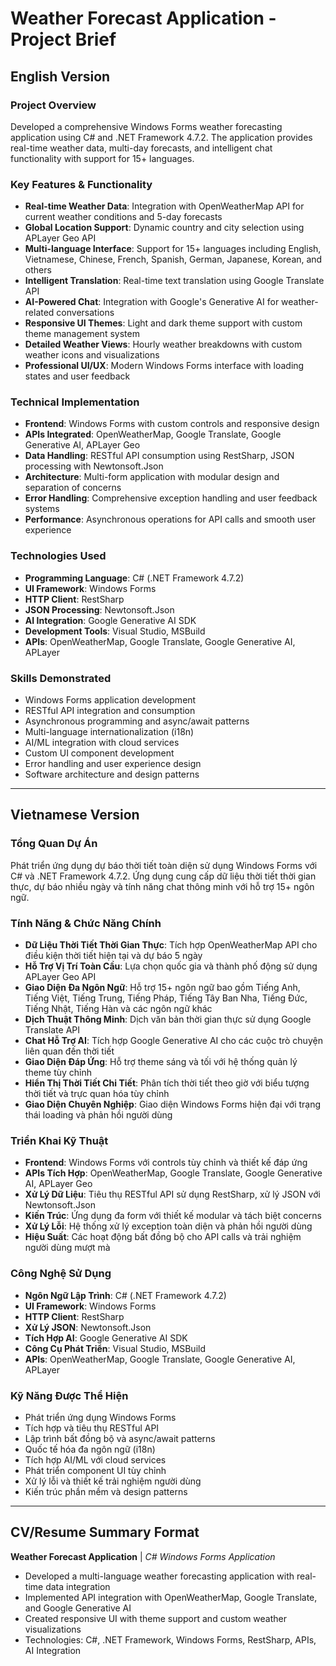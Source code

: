 # Weather Forecast Application - Project Brief

## English Version

### Project Overview
Developed a comprehensive Windows Forms weather forecasting application using C# and .NET Framework 4.7.2. The application provides real-time weather data, multi-day forecasts, and intelligent chat functionality with support for 15+ languages.

### Key Features & Functionality
- **Real-time Weather Data**: Integration with OpenWeatherMap API for current weather conditions and 5-day forecasts
- **Global Location Support**: Dynamic country and city selection using APLayer Geo API
- **Multi-language Interface**: Support for 15+ languages including English, Vietnamese, Chinese, French, Spanish, German, Japanese, Korean, and others
- **Intelligent Translation**: Real-time text translation using Google Translate API
- **AI-Powered Chat**: Integration with Google's Generative AI for weather-related conversations
- **Responsive UI Themes**: Light and dark theme support with custom theme management system
- **Detailed Weather Views**: Hourly weather breakdowns with custom weather icons and visualizations
- **Professional UI/UX**: Modern Windows Forms interface with loading states and user feedback

### Technical Implementation
- **Frontend**: Windows Forms with custom controls and responsive design
- **APIs Integrated**: OpenWeatherMap, Google Translate, Google Generative AI, APLayer Geo
- **Data Handling**: RESTful API consumption using RestSharp, JSON processing with Newtonsoft.Json
- **Architecture**: Multi-form application with modular design and separation of concerns
- **Error Handling**: Comprehensive exception handling and user feedback systems
- **Performance**: Asynchronous operations for API calls and smooth user experience

### Technologies Used
- **Programming Language**: C# (.NET Framework 4.7.2)
- **UI Framework**: Windows Forms
- **HTTP Client**: RestSharp
- **JSON Processing**: Newtonsoft.Json
- **AI Integration**: Google Generative AI SDK
- **Development Tools**: Visual Studio, MSBuild
- **APIs**: OpenWeatherMap, Google Translate, Google Generative AI, APLayer

### Skills Demonstrated
- Windows Forms application development
- RESTful API integration and consumption
- Asynchronous programming and async/await patterns
- Multi-language internationalization (i18n)
- AI/ML integration with cloud services
- Custom UI component development
- Error handling and user experience design
- Software architecture and design patterns

---

## Vietnamese Version

### Tổng Quan Dự Án
Phát triển ứng dụng dự báo thời tiết toàn diện sử dụng Windows Forms với C# và .NET Framework 4.7.2. Ứng dụng cung cấp dữ liệu thời tiết thời gian thực, dự báo nhiều ngày và tính năng chat thông minh với hỗ trợ 15+ ngôn ngữ.

### Tính Năng & Chức Năng Chính
- **Dữ Liệu Thời Tiết Thời Gian Thực**: Tích hợp OpenWeatherMap API cho điều kiện thời tiết hiện tại và dự báo 5 ngày
- **Hỗ Trợ Vị Trí Toàn Cầu**: Lựa chọn quốc gia và thành phố động sử dụng APLayer Geo API
- **Giao Diện Đa Ngôn Ngữ**: Hỗ trợ 15+ ngôn ngữ bao gồm Tiếng Anh, Tiếng Việt, Tiếng Trung, Tiếng Pháp, Tiếng Tây Ban Nha, Tiếng Đức, Tiếng Nhật, Tiếng Hàn và các ngôn ngữ khác
- **Dịch Thuật Thông Minh**: Dịch văn bản thời gian thực sử dụng Google Translate API
- **Chat Hỗ Trợ AI**: Tích hợp Google Generative AI cho các cuộc trò chuyện liên quan đến thời tiết
- **Giao Diện Đáp Ứng**: Hỗ trợ theme sáng và tối với hệ thống quản lý theme tùy chỉnh
- **Hiển Thị Thời Tiết Chi Tiết**: Phân tích thời tiết theo giờ với biểu tượng thời tiết và trực quan hóa tùy chỉnh
- **Giao Diện Chuyên Nghiệp**: Giao diện Windows Forms hiện đại với trạng thái loading và phản hồi người dùng

### Triển Khai Kỹ Thuật
- **Frontend**: Windows Forms với controls tùy chỉnh và thiết kế đáp ứng
- **APIs Tích Hợp**: OpenWeatherMap, Google Translate, Google Generative AI, APLayer Geo
- **Xử Lý Dữ Liệu**: Tiêu thụ RESTful API sử dụng RestSharp, xử lý JSON với Newtonsoft.Json
- **Kiến Trúc**: Ứng dụng đa form với thiết kế modular và tách biệt concerns
- **Xử Lý Lỗi**: Hệ thống xử lý exception toàn diện và phản hồi người dùng
- **Hiệu Suất**: Các hoạt động bất đồng bộ cho API calls và trải nghiệm người dùng mượt mà

### Công Nghệ Sử Dụng
- **Ngôn Ngữ Lập Trình**: C# (.NET Framework 4.7.2)
- **UI Framework**: Windows Forms
- **HTTP Client**: RestSharp
- **Xử Lý JSON**: Newtonsoft.Json
- **Tích Hợp AI**: Google Generative AI SDK
- **Công Cụ Phát Triển**: Visual Studio, MSBuild
- **APIs**: OpenWeatherMap, Google Translate, Google Generative AI, APLayer

### Kỹ Năng Được Thể Hiện
- Phát triển ứng dụng Windows Forms
- Tích hợp và tiêu thụ RESTful API
- Lập trình bất đồng bộ và async/await patterns
- Quốc tế hóa đa ngôn ngữ (i18n)
- Tích hợp AI/ML với cloud services
- Phát triển component UI tùy chỉnh
- Xử lý lỗi và thiết kế trải nghiệm người dùng
- Kiến trúc phần mềm và design patterns

---

## CV/Resume Summary Format

**Weather Forecast Application** | *C# Windows Forms Application*
- Developed a multi-language weather forecasting application with real-time data integration
- Implemented API integration with OpenWeatherMap, Google Translate, and Google Generative AI
- Created responsive UI with theme support and custom weather visualizations
- Technologies: C#, .NET Framework, Windows Forms, RestSharp, APIs, AI Integration
